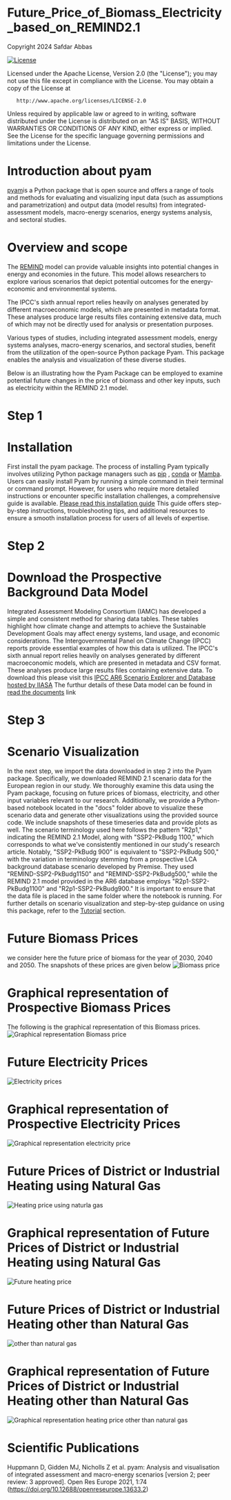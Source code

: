 # Future_Price_of_Biomass_Electricity_based_on_REMIND2.1

Copyright 2024 Safdar Abbas

[![License](https://img.shields.io/badge/License-Apache_2.0-blue.svg)](https://opensource.org/licenses/Apache-2.0)  
   
   Licensed under the Apache License, Version 2.0 (the "License");
   you may not use this file except in compliance with the License.
   You may obtain a copy of the License at

       http://www.apache.org/licenses/LICENSE-2.0

   Unless required by applicable law or agreed to in writing, software
   distributed under the License is distributed on an "AS IS" BASIS,
   WITHOUT WARRANTIES OR CONDITIONS OF ANY KIND, either express or implied.
   See the License for the specific language governing permissions and
   limitations under the License.
# Introduction about pyam
[pyam](https://pyam-iamc.readthedocs.io/en/stable/index.html)is a Python package that is open source and offers a range of tools and methods for evaluating and visualizing input data (such as assumptions and parametrization) and output data (model results) from integrated-assessment models, macro-energy scenarios, energy systems analysis, and sectoral studies.

# Overview and scope
The [REMIND](https://www.pik-potsdam.de/en/institute/departments/transformation-pathways/models/remind) model can provide valuable insights into potential changes in energy and economies in the future. This model allows researchers to explore various scenarios that depict potential outcomes for the energy-economic and environmental systems. 

The IPCC's sixth annual report relies heavily on analyses generated by different macroeconomic models, which are presented in metadata format. These analyses produce large results files containing extensive data, much of which may not be directly used for analysis or presentation purposes.

Various types of studies, including integrated assessment models, energy systems analyses, macro-energy scenarios, and sectoral studies, benefit from the utilization of the open-source Python package Pyam. This package enables the analysis and visualization of these diverse studies.

Below is an illustrating how the Pyam Package can be employed to examine potential future changes in the price of biomass and other key inputs, such as electricity within the REMIND 2.1 model.

# Step 1
# Installation
First install the pyam package. The process of installing Pyam typically involves utilizing Python package managers such as [pip](https://pypi.org/project/pip/) ,  [conda](https://github.com/conda/conda) or [Mamba](https://mamba.readthedocs.io/en/latest/). Users can easily install Pyam by running a simple command in their terminal or command prompt. However, for users who require more detailed instructions or encounter specific installation challenges, a comprehensive guide is available. 
[Please read this installation guide](https://pyam-iamc.readthedocs.io/en/stable/install.html) 
This guide offers step-by-step instructions, troubleshooting tips, and additional resources to ensure a smooth installation process for users of all levels of expertise.

# Step 2 
# Download the Prospective Background Data Model
Integrated Assessment Modeling Consortium (IAMC) has developed a simple and consistent method for sharing data tables. These tables highlight how climate change and attempts to achieve the Sustainable Development Goals may affect energy systems, land usage, and economic considerations. The Intergovernmental Panel on Climate Change (IPCC) reports provide essential examples of how this data is utilized. The IPCC's sixth annual report relies heavily on analyses generated by different macroeconomic models, which are presented in metadata and CSV format. These analyses produce large results files containing extensive data. 
To download this please visit this [IPCC AR6 Scenario Explorer and Database hosted by IIASA](https://data.ece.iiasa.ac.at/ar6/#/workspaces)
The furthur details of these Data model can be found in [read the documents](https://pyam-iamc.readthedocs.io/en/stable/data.html) link

# Step 3
# Scenario Visualization
In the next step, we import the data downloaded in step 2 into the Pyam package. Specifically, we downloaded REMIND 2.1 scenario data for the European region in our study. We thoroughly examine this data using the Pyam package, focusing on future prices of biomass, electricity, and other input variables relevant to our research. Additionally, we provide a Python-based notebook located in the "docs" folder above to visualize these scenario data and generate other visualizations using the provided source code. We include snapshots of these timeseries data and provide plots as well. The scenario terminology used here follows the pattern "R2p1," indicating the REMIND 2.1 Model, along with "SSP2-PkBudg 1100," which corresponds to what we've consistently mentioned in our study's research article. Notably, "SSP2-PkBudg 900" is equivalent to "SSP2-PkBudg 500," with the variation in terminology stemming from a prospective LCA background database scenario developed by Premise. They used "REMIND-SSP2-PkBudg1150" and "REMIND-SSP2-PkBudg500," while the REMIND 2.1 model provided in the AR6 database employs "R2p1-SSP2-PkBudg1100" and "R2p1-SSP2-PkBudg900." It is important to ensure that the data file is placed in the same folder where the notebook is running. For further details on scenario visualization and step-by-step guidance on using this package, refer to the [Tutorial](https://pyam-iamc.readthedocs.io/en/stable/tutorials.html) section.

# Future Biomass Prices
we consider here the future price of biomass for the year of 2030, 2040 and 2050. The snapshots of these prices are given below
![Biomass price](https://github.com/safdarabbas123/Future_Price_of_Biomass_Electricity_based_on_REMIND2.1/assets/112714003/7a250888-7e6b-463c-b693-91aaad0b9c21)
# Graphical representation of Prospective Biomass Prices
The following is the graphical representation of this Biomass prices.
![Graphical representation Biomass price](https://github.com/safdarabbas123/Future_Price_of_Biomass_Electricity_based_on_REMIND2.1/assets/112714003/a1d3d142-001a-470f-ab72-0a7b6f086292)

# Future Electricity Prices
![Electricity prices](https://github.com/safdarabbas123/Future_Price_of_Biomass_Electricity_based_on_REMIND2.1/assets/112714003/6228f53d-519e-4614-9fc0-0f676fef47df)

# Graphical representation of Prospective Electricity Prices
![Graphical representation electricity price](https://github.com/safdarabbas123/Future_Price_of_Biomass_Electricity_based_on_REMIND2.1/assets/112714003/9a58a470-d224-4ff1-83cf-99073ba0ecde)

 # Future Prices of District or Industrial Heating using Natural Gas
 ![Heating price using naturla gas](https://github.com/safdarabbas123/Future_Price_of_Biomass_Electricity_based_on_REMIND2.1/assets/112714003/15999111-a18b-4c54-8022-96a5e4db0ae4)

# Graphical representation of Future Prices of District or Industrial Heating using Natural Gas
 ![Future heating price](https://github.com/safdarabbas123/Future_Price_of_Biomass_Electricity_based_on_REMIND2.1/assets/112714003/6c35fc99-55ff-430f-b3e4-0c39e145ef63)

 # Future Prices of District or Industrial Heating other than Natural Gas
 ![other than natural gas](https://github.com/safdarabbas123/Future_Price_of_Biomass_Electricity_based_on_REMIND2.1/assets/112714003/b0188d8f-8c2e-44a3-9807-0af9287d71fd)

# Graphical representation of Future Prices of District or Industrial Heating other than Natural Gas
![Graphical representation heating price other than natural gas](https://github.com/safdarabbas123/Future_Price_of_Biomass_Electricity_based_on_REMIND2.1/assets/112714003/769a0cca-d954-4b57-b1b1-90fc64a10e59)

# Scientific Publications
Huppmann D, Gidden MJ, Nicholls Z et al. pyam: Analysis and visualisation of integrated assessment and macro-energy scenarios [version 2; peer review: 3 approved]. Open Res Europe 2021, 1:74 (https://doi.org/10.12688/openreseurope.13633.2)



